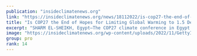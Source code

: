 ```yaml
---
publication: "insideclimatenews.org"
link: "https://insideclimatenews.org/news/18112022/is-cop27-the-end-of-hopes-for-limiting-global-warming-to-1-5-degrees-celsius/"
title: "Is COP27 the End of Hopes for Limiting Global Warming to 1.5 Degrees Celsius? - Inside Climate News"
excerpt: "SHARM EL-SHEIKH, Egypt—The COP27 climate conference in Egypt may be remembered as the moment when the world gave up on limiting global warming to 1.5 degrees Celsius, the most ambitious goal set by th"
image: "https://insideclimatenews.org/wp-content/uploads/2022/11/GettyImages-1244874277-scaled.jpg"
group: pro
rank: 14
---
```

